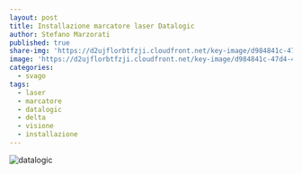 ```yaml
---
layout: post
title: Installazione marcatore laser Datalogic
author: Stefano Marzorati
published: true
share-img: 'https://d2ujflorbtfzji.cloudfront.net/key-image/d984841c-47d4-4fed-a03f-fdfd44aa2e00.png'
image: 'https://d2ujflorbtfzji.cloudfront.net/key-image/d984841c-47d4-4fed-a03f-fdfd44aa2e00.png'
categories:
  - svago
tags:
  - laser
  - marcatore
  - datalogic
  - delta
  - visione
  - installazione
---
```

![datalogic](https://farm5.staticflickr.com/4445/36845164834_7609efc27e_h.jpg)
